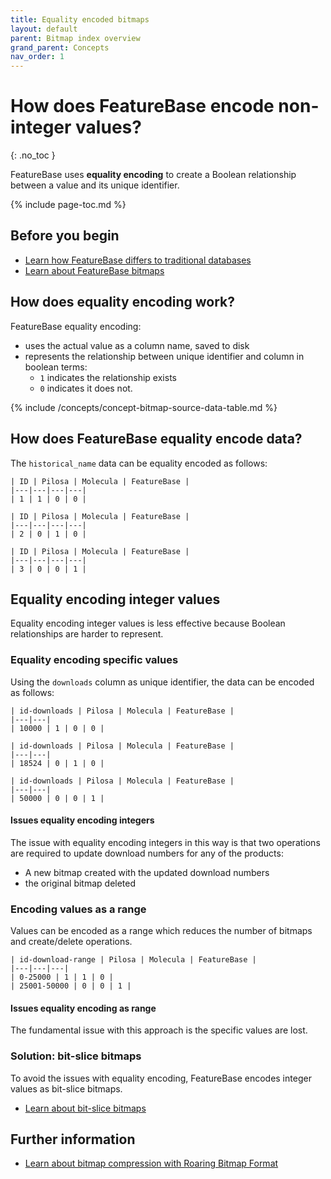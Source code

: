 ```yaml
---
title: Equality encoded bitmaps
layout: default
parent: Bitmap index overview
grand_parent: Concepts
nav_order: 1
---
```


# How does FeatureBase encode non-integer values?
{: .no_toc }

FeatureBase uses **equality encoding** to create a Boolean relationship between a value and its unique identifier.

{% include page-toc.md %}

## Before you begin

* [Learn how FeatureBase differs to traditional databases](/docs/concepts/concepts-home)
* [Learn about FeatureBase bitmaps](/docs/concepts/concept-bitmaps)

## How does equality encoding work?

FeatureBase equality encoding:
* uses the actual value as a column name, saved to disk
* represents the relationship between unique identifier and column in boolean terms:
  * `1` indicates the relationship exists
  * `0` indicates it does not.

{% include /concepts/concept-bitmap-source-data-table.md %}

## How does FeatureBase equality encode data?

The `historical_name` data can be equality encoded as follows:

```
| ID | Pilosa | Molecula | FeatureBase |
|---|---|---|---|
| 1 | 1 | 0 | 0 |
```

```
| ID | Pilosa | Molecula | FeatureBase |
|---|---|---|---|
| 2 | 0 | 1 | 0 |
```

```
| ID | Pilosa | Molecula | FeatureBase |
|---|---|---|---|
| 3 | 0 | 0 | 1 |
```

## Equality encoding integer values

Equality encoding integer values is less effective because Boolean relationships are harder to represent.

### Equality encoding specific values

Using the `downloads` column as unique identifier, the data can be encoded as follows:
```
| id-downloads | Pilosa | Molecula | FeatureBase |
|---|---|
| 10000 | 1 | 0 | 0 |
```

```
| id-downloads | Pilosa | Molecula | FeatureBase |
|---|---|
| 18524 | 0 | 1 | 0 |
```

```
| id-downloads | Pilosa | Molecula | FeatureBase |
|---|---|
| 50000 | 0 | 0 | 1 |
```

#### Issues equality encoding integers

The issue with equality encoding integers in this way is that two operations are required to update download numbers for any of the products:
* A new bitmap created with the updated download numbers
* the original bitmap deleted

### Encoding values as a range

Values can be encoded as a range which reduces the number of bitmaps and create/delete operations.

```
| id-download-range | Pilosa | Molecula | FeatureBase |
|---|---|---|
| 0-25000 | 1 | 1 | 0 |
| 25001-50000 | 0 | 0 | 1 |
```

#### Issues equality encoding as range

The fundamental issue with this approach is the specific values are lost.

### Solution: bit-slice bitmaps

To avoid the issues with equality encoding, FeatureBase encodes integer values as bit-slice bitmaps.

* [Learn about bit-slice bitmaps](/docs/concepts/concept-bitmaps-bit-slice)

## Further information

* [Learn about bitmap compression with Roaring Bitmap Format](/docs/concepts/concept-roaring-bitmap-format)
